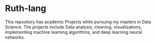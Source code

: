 # Ruth-Iang

This repository has academic Projects while pursuing my masters in Data Science. The projects include Data analysis, cleaning, visualizations, implementing machine learning algorithms, and deep learning neural networks.
